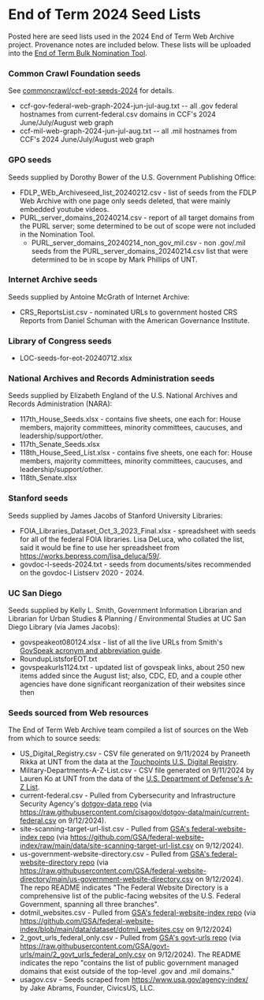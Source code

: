 # End of Term 2024 Seed Lists

Posted here are seed lists used in the 2024 End of Term Web Archive project.
Provenance notes are included below. These lists will be uploaded into the
[End of Term Bulk Nomination Tool](https://digital2.library.unt.edu/nomination/eth2024_bulk/).

### Common Crawl Foundation seeds

See [commoncrawl/ccf-eot-seeds-2024](https://github.com/commoncrawl/ccf-eot-seeds-2024) for details.

* ccf-gov-federal-web-graph-2024-jun-jul-aug.txt -- all .gov federal hostnames from current-federal.csv domains in CCF's 2024 June/July/August web graph
* ccf-mil-web-graph-2024-jun-jul-aug.txt -- all .mil hostnames from CCF's 2024 June/July/August web graph

### GPO seeds
Seeds supplied by Dorothy Bower of the U.S. Government Publishing Office:

* FDLP_WEb_Archiveseed_list_20240212.csv - list of seeds from the FDLP Web Archive with one page only seeds deleted, that were mainly embedded youtube videos.
* PURL_server_domains_20240214.csv - report of all target domains from the PURL server; some determined to be out of scope were not included in the Nomination Tool.
    * PURL_server_domains_20240214_non_gov_mil.csv - non .gov/.mil seeds from the PURL_server_domains_20240214.csv list that were determined to be in scope by Mark Phillips of UNT.

### Internet Archive seeds
Seeds supplied by Antoine McGrath of Internet Archive:

* CRS_ReportsList.csv - nominated URLs to government hosted CRS Reports from Daniel Schuman with the American Governance Institute.

### Library of Congress seeds

* LOC-seeds-for-eot-20240712.xlsx

### National Archives and Records Administration seeds

Seeds supplied by Elizabeth England of the U.S. National Archives and Records Administration (NARA):

* 117th_House_Seeds.xlsx - contains five sheets, one each for: House members, majority committees, minority committees, caucuses, and leadership/support/other.
* 117th_Senate_Seeds.xlsx
* 118th_House_Seed_List.xlsx - contains five sheets, one each for: House members, majority committees, minority committees, caucuses, and leadership/support/other.
* 118th_Senate.xlsx

### Stanford seeds
Seeds supplied by James Jacobs of Stanford University Libraries:

* FOIA_Libraries_Dataset_Oct_3_2023_Final.xlsx - spreadsheet with seeds for all of the federal FOIA libraries. Lisa DeLuca, who collated the list, said it would be fine to use her spreadsheet from https://works.bepress.com/lisa_deluca/59/.
* govdoc-l-seeds-2024.txt - seeds from documents/sites recommended on the govdoc-l Listserv 2020 - 2024.

### UC San Diego
Seeds supplied by Kelly L. Smith, Government Information Librarian and Librarian for Urban Studies & Planning / Environmental Studies at UC San Diego Library (via James Jacobs):

* govspeakeot080124.xlsx - list of all the live URLs from Smith's [GovSpeak acronym and abbreviation guide](https://ucsd.libguides.com/govspeak/home).
* RoundupListsforEOT.txt
* govspeakurls1124.txt - updated list of govspeak links, about 250 new items added since the August list; also, CDC, ED, and a couple other agencies have done significant reorganization of their websites since then

### Seeds sourced from Web resources
The End of Term Web Archive team compiled a list of sources on the Web from which to source seeds:

* US_Digital_Registry.csv - CSV file generated on 9/11/2024 by Praneeth Rikka at UNT from the data at the [Touchpoints U.S. Digital Registry](https://touchpoints.app.cloud.gov/registry).
* Military-Departments-A-Z-List.csv - CSV file generated on 9/11/2024 by Lauren Ko at UNT from the data of the [U.S. Department of Defense's A-Z List](https://www.defense.gov/Resources/Military-Departments/A-Z-List/).
* current-federal.csv - Pulled from Cybersecurity and Infrastructure Security Agency's [dotgov-data repo](https://github.com/cisagov/dotgov-data) (via https://raw.githubusercontent.com/cisagov/dotgov-data/main/current-federal.csv on 9/12/2024).
* site-scanning-target-url-list.csv - Pulled from [GSA's federal-website-index repo](https://github.com/GSA/federal-website-index) (via https://github.com/GSA/federal-website-index/raw/main/data/site-scanning-target-url-list.csv on 9/12/2024).
* us-government-website-directory.csv - Pulled from [GSA's federal-website-directory repo](https://github.com/GSA/federal-website-directory) (via https://raw.githubusercontent.com/GSA/federal-website-directory/main/us-government-website-directory.csv on 9/12/2024). The repo README indicates "The Federal Website Directory is a comprehensive list of the public-facing websites of the U.S. Federal Government, spanning all three branches".
* dotmil_websites.csv - Pulled from [GSA's federal-website-index repo](https://github.com/GSA/federal-website-index) (via https://github.com/GSA/federal-website-index/blob/main/data/dataset/dotmil_websites.csv on 9/12/2024)
* 2_govt_urls_federal_only.csv - Pulled from [GSA's govt-urls repo](https://github.com/GSA/govt-urls/) (via https://raw.githubusercontent.com/GSA/govt-urls/main/2_govt_urls_federal_only.csv on 9/12/2024). The README indicates the repo "contains the list of public government managed domains that exist outside of the top-level .gov and .mil domains."
* usagov.csv - Seeds scraped from https://www.usa.gov/agency-index/ by Jake Abrams, Founder, CivicsUS, LLC.
